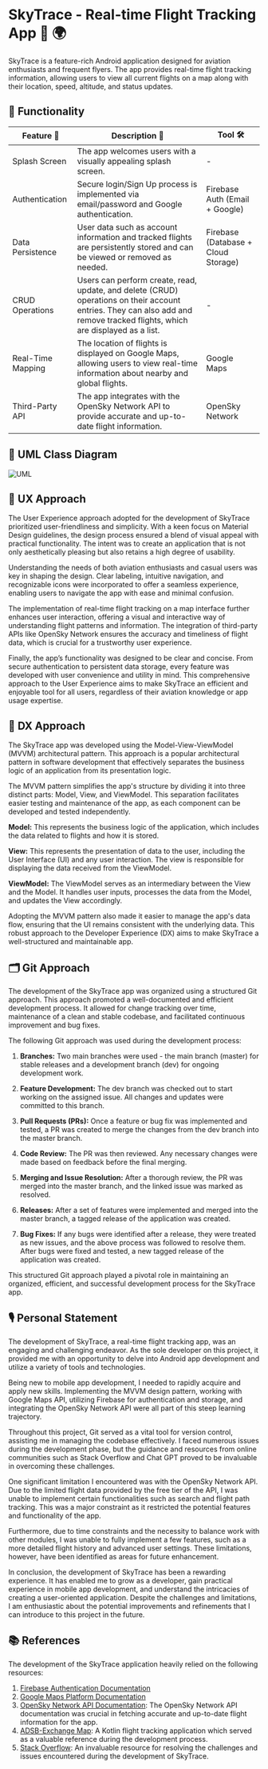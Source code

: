 # SkyTrace - Real-time Flight Tracking App 🛫 🌍

SkyTrace is a feature-rich Android application designed for aviation enthusiasts and frequent flyers. The app provides real-time flight tracking information, allowing users to view all current flights on a map along with their location, speed, altitude, and status updates. 

## 🎯 Functionality

| Feature 🎁 | Description 📝 | Tool 🛠️ |
| --- | --- | --- |
| Splash Screen | The app welcomes users with a visually appealing splash screen. | - |
| Authentication | Secure login/Sign Up process is implemented via email/password and Google authentication. | Firebase Auth (Email + Google) |
| Data Persistence | User data such as account information and tracked flights are persistently stored and can be viewed or removed as needed. | Firebase (Database + Cloud Storage) |
| CRUD Operations | Users can perform create, read, update, and delete (CRUD) operations on their account entries. They can also add and remove tracked flights, which are displayed as a list. | - |
| Real-Time Mapping | The location of flights is displayed on Google Maps, allowing users to view real-time information about nearby and global flights. | Google Maps |
| Third-Party API | The app integrates with the OpenSky Network API to provide accurate and up-to-date flight information. | OpenSky Network |

## 📐 UML Class Diagram

![UML](https://github.com/Aaronh3k/SkyTrace/assets/24919671/c8d8a831-ad74-467e-9e0a-850c8f9b21fe)

## 🚁 UX Approach

The User Experience approach adopted for the development of SkyTrace prioritized user-friendliness and simplicity. With a keen focus on Material Design guidelines, the design process ensured a blend of visual appeal with practical functionality. The intent was to create an application that is not only aesthetically pleasing but also retains a high degree of usability.

Understanding the needs of both aviation enthusiasts and casual users was key in shaping the design. Clear labeling, intuitive navigation, and recognizable icons were incorporated to offer a seamless experience, enabling users to navigate the app with ease and minimal confusion.

The implementation of real-time flight tracking on a map interface further enhances user interaction, offering a visual and interactive way of understanding flight patterns and information. The integration of third-party APIs like OpenSky Network ensures the accuracy and timeliness of flight data, which is crucial for a trustworthy user experience.

Finally, the app’s functionality was designed to be clear and concise. From secure authentication to persistent data storage, every feature was developed with user convenience and utility in mind. This comprehensive approach to the User Experience aims to make SkyTrace an efficient and enjoyable tool for all users, regardless of their aviation knowledge or app usage expertise.

## 🧰 DX Approach

The SkyTrace app was developed using the Model-View-ViewModel (MVVM) architectural pattern. This approach is a popular architectural pattern in software development that effectively separates the business logic of an application from its presentation logic.

The MVVM pattern simplifies the app's structure by dividing it into three distinct parts: Model, View, and ViewModel. This separation facilitates easier testing and maintenance of the app, as each component can be developed and tested independently.

**Model:** This represents the business logic of the application, which includes the data related to flights and how it is stored.

**View:** This represents the presentation of data to the user, including the User Interface (UI) and any user interaction. The view is responsible for displaying the data received from the ViewModel.

**ViewModel:** The ViewModel serves as an intermediary between the View and the Model. It handles user inputs, processes the data from the Model, and updates the View accordingly.

Adopting the MVVM pattern also made it easier to manage the app's data flow, ensuring that the UI remains consistent with the underlying data. This robust approach to the Developer Experience (DX) aims to make SkyTrace a well-structured and maintainable app.

## 🗂️ Git Approach

The development of the SkyTrace app was organized using a structured Git approach. This approach promoted a well-documented and efficient development process. It allowed for change tracking over time, maintenance of a clean and stable codebase, and facilitated continuous improvement and bug fixes.

The following Git approach was used during the development process:

1. **Branches:** Two main branches were used - the main branch (master) for stable releases and a development branch (dev) for ongoing development work.

2. **Feature Development:** The dev branch was checked out to start working on the assigned issue. All changes and updates were committed to this branch.

3. **Pull Requests (PRs):** Once a feature or bug fix was implemented and tested, a PR was created to merge the changes from the dev branch into the master branch.

4. **Code Review:** The PR was then reviewed. Any necessary changes were made based on feedback before the final merging.

5. **Merging and Issue Resolution:** After a thorough review, the PR was merged into the master branch, and the linked issue was marked as resolved.

6. **Releases:** After a set of features were implemented and merged into the master branch, a tagged release of the application was created.

7. **Bug Fixes:** If any bugs were identified after a release, they were treated as new issues, and the above process was followed to resolve them. After bugs were fixed and tested, a new tagged release of the application was created.

This structured Git approach played a pivotal role in maintaining an organized, efficient, and successful development process for the SkyTrace app.

## 🎙️ Personal Statement

The development of SkyTrace, a real-time flight tracking app, was an engaging and challenging endeavor. As the sole developer on this project, it provided me with an opportunity to delve into Android app development and utilize a variety of tools and technologies.

Being new to mobile app development, I needed to rapidly acquire and apply new skills. Implementing the MVVM design pattern, working with Google Maps API, utilizing Firebase for authentication and storage, and integrating the OpenSky Network API were all part of this steep learning trajectory.

Throughout this project, Git served as a vital tool for version control, assisting me in managing the codebase effectively. I faced numerous issues during the development phase, but the guidance and resources from online communities such as Stack Overflow and Chat GPT proved to be invaluable in overcoming these challenges.

One significant limitation I encountered was with the OpenSky Network API. Due to the limited flight data provided by the free tier of the API, I was unable to implement certain functionalities such as search and flight path tracking. This was a major constraint as it restricted the potential features and functionality of the app.

Furthermore, due to time constraints and the necessity to balance work with other modules, I was unable to fully implement a few features, such as a more detailed flight history and advanced user settings. These limitations, however, have been identified as areas for future enhancement.

In conclusion, the development of SkyTrace has been a rewarding experience. It has enabled me to grow as a developer, gain practical experience in mobile app development, and understand the intricacies of creating a user-oriented application. Despite the challenges and limitations, I am enthusiastic about the potential improvements and refinements that I can introduce to this project in the future.
## 📚 References

The development of the SkyTrace application heavily relied on the following resources:

1. [Firebase Authentication Documentation](https://firebase.google.com/docs/auth)
2. [Google Maps Platform Documentation](https://developers.google.com/maps/documentation)
3. [OpenSky Network API Documentation](https://openskynetwork.github.io/opensky-api/): The OpenSky Network API documentation was crucial in fetching accurate and up-to-date flight information for the app.
4. [ADSB-Exchange Map](https://github.com/amnesica/ADSB-Exchange-Map): A Kotlin flight tracking application which served as a valuable reference during the development process.
5. [Stack Overflow](https://stackoverflow.com/): An invaluable resource for resolving the challenges and issues encountered during the development of SkyTrace.

